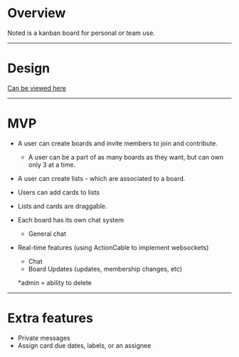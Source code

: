 
# Overview

Noted is a kanban board for personal or team use.

------

# Design

[Can be viewed here](https://github.com/ktranada/noted_react/blob/master/docs/mocks/README.md)

------

# MVP

- A user can create boards and invite members to join and contribute.
  - A user can be a part of as many boards as they want, but can own only 3 at a time.
- A user can create lists - which are associated to a board.
- Users can add cards to lists
- Lists and cards are draggable.
- Each board has its own chat system
  - General chat
- Real-time features (using ActionCable to implement websockets)
  - Chat
  - Board Updates (updates, membership changes, etc)

  *admin = ability to delete

-------

# Extra features

- Private messages
- Assign card due dates, labels, or an assignee
